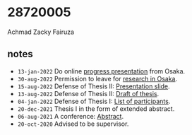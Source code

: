 # 28720005
Achmad Zacky Fairuza

## notes
+ `13-jan-2022` Do online [progress presentation](https://osf.io/nwp7x) from Osaka.
+ `30-aug-2022` Permission to leave for [research in Osaka](https://osf.io/b7nc8).
+ `15-aug-2022` Defense of Thesis II: [Presentation slide](https://osf.io/7zumd).
+ `13-aug-2022` Defense of Thesis II: [Draft of thesis](https://osf.io/ynq5v).
+ `04-jan-2022` Defense of Thesis I: [List of participants](https://osf.io/kjdxa).
+ `20-dec-2021` Thesis I in the form of extended abstract.
+ `06-aug-2021` A conference: [Abstract](https://osf.io/vka65).
+ `20-oct-2020` Advised to be supervisor.